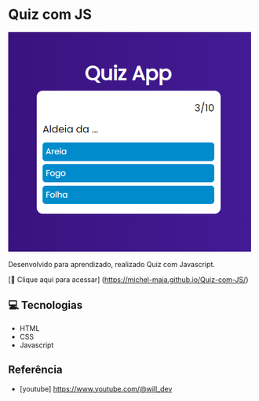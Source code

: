# Quiz com JS


![preview](./.github/preview.png)


Desenvolvido para aprendizado, realizado Quiz com Javascript. 



[🔗 Clique aqui para acessar] (https://michel-maia.github.io/Quiz-com-JS/)


## 💻 Tecnologias

- HTML
- CSS
- Javascript


## Referência

- [youtube] https://www.youtube.com/@will_dev 


